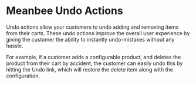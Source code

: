 # Meanbee Undo Actions


Undo actions allow your customers to undo adding and removing items from their carts. These undo actions improve the overall user experience by giving the customer the ability to instantly undo-mistakes without any hassle.

For example, if a customer adds a configurable product, and deletes the product from their cart by accident, the customer can easily undo this by hitting the Undo link, which will restore the delete item along with the configuration.